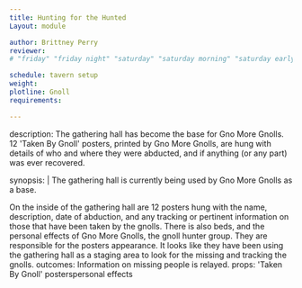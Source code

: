 ```yaml
---
title: Hunting for the Hunted
Layout: module

author: Brittney Perry
reviewer: 
# "friday" "friday night" "saturday" "saturday morning" "saturday early afternoon" "saturday early evening" "saturday night" "reaction" "tavern setup" "townsfolk" "randoms"

schedule: tavern setup
weight: 
plotline: Gnoll 
requirements: 

---
```



description: The gathering hall has become the base for Gno More Gnolls. 12 'Taken By Gnoll' posters, printed by Gno More Gnolls, are hung with details of who and where they were abducted, and if anything (or any part) was ever recovered.  

synopsis: | 
  The gathering hall is currently being used by Gno More Gnolls as a base.

  On the inside of the gathering hall are 12 posters hung with the name, description, date of abduction, and any tracking or pertinent information on those that have been taken by the gnolls. There is also beds, and the personal effects of Gno More Gnolls, the gnoll hunter group. They are responsible for the posters appearance. It looks like they have been using the gathering hall as a staging area to look for the missing and tracking the gnolls. 
outcomes: Information on missing people is relayed. 
props: 'Taken By Gnoll' posterspersonal effects 

